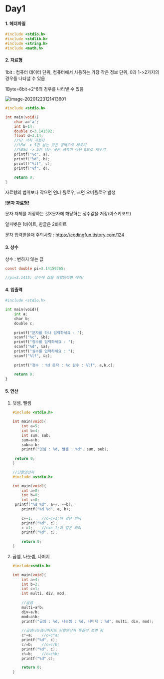 # Day1

#### 1. 헤더파일

```c
#include <stdio.h>
#include <stdlib.h>
#include <string.h>
#include <math.h>
```

#### 2. 자료형

1bit : 컴퓨터 데이터 단위, 컴퓨터에서 사용하는 가장 작은 정보 단위, 0과 1->2가지의 경우를 나타낼 수 있음

1Byte=8bit->2^8의 경우를 나타낼 수 있음

![image-20201223121413601](C:\Users\cat78\AppData\Roaming\Typora\typora-user-images\image-20201223121413601.png)

```c
#include <stdio.h>

int main(void){
	char a='a';
    int b=14;
    double c=3.141592;
    float d=3.14;
    //%? 서식 지정자
    //%5d -> 5칸 남는 곳은 공백으로 채우기
    //%05d -> 5칸 남는 곳은 공백이 아닌 0으로 채우기
    printf("%c", a);
    printf("%d", b);
    printf("%lf", c);
    printf("%f", d);
    
    return 0;
}
```

자료형의 범위보다 작으면 언더 플로우, 크면 오버플로우 발생

**!문자 자료형!**

문자 자체를 저장하는 것X문자에 해당하는 정수값을 저장(아스키코드)

알파벳은 1바이트, 한글은 2바이트

문자 입력받을때 주의사항 : https://codingfun.tistory.com/124

#### 3. 상수

상수 : 변하지 않는 값

```c
const double pi=3.14159265;

//pi=3.1415; 상수에 값을 재할당하면 에러!
```

#### 4. 입출력

```python
#include <stdio.h>

int main(void){
    int a;
    char b;
    double c;
            
    printf("문자를 하나 입력하세요 : ");
    scanf("%c", &b);
    printf("정수를 입력하세요 : ");
    scanf("%d", &a);
	printf("실수를 입력하세요 : ");
    scanf("%lf", &c);
    
    printf("정수 : %d 문자 : %c 실수 : %lf", a,b,c);
    
    return 0;
}
```

#### 5. 연산

1. 덧셈, 뺄셈

   ```c
   #include <stdio.h>
   
   int main(void){
       int a=5;
       int b=4;
       int sum, sub;
       sum=a+b;
       sub=a-b;
       printf("덧셈 : %d, 뺄셈 : %d", sum, sub);
       
   	return 0;
   }
   ```

   ```c
   //단항연산자
   #include <stdio.h>
   
   int main(void){
       int a=0;
       int b=0;
       int c=0;
   	printf("%d %d", a++, ++b);
       printf("%d %d", a, b);
       
       c+=1;	//c=c+1;와 같은 의미
       printf("%d", c);
       c-=1;	//c=c-1;과 같은 의미
       printf("%d", c);
       
       return 0;
   }
   ```

2. 곱셈, 나눗셈, 나머지

   ```c
   #include<stdio.h>
   
   int main(void){
       int a=4;
       int b=2;
       int c=1;
       int multi, div, mod;
       
       //곱셈
       multi=a*b;
       div=a/b;
       mod=a%b;
       printf("곱셈 : %d, 나눗셈 : %d, 나머지 : %d", multi, div, mod);
       
       //곱셈나눗셈나머지도 단항연산자 똑같이 쓰면 됨
       c*=a;	//c=c*a;
       printf("%d", c);
       c/=b;	//c=c/b;
       printf("%d", c);
       c%=b;	//c=c%b;
       printf("%d",c);
   
       return 0;
   }
   ```

   


